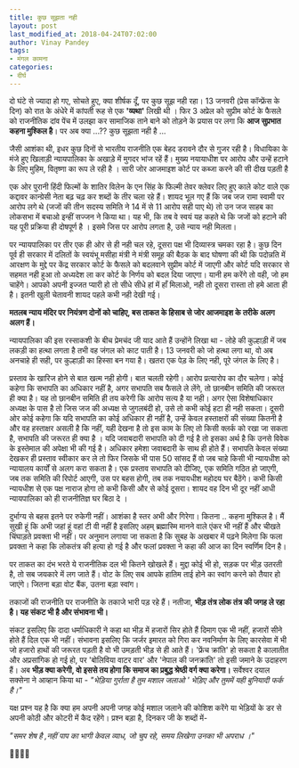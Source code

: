 ```yaml
---
title: कुछ सूझता नही
layout: post
last_modified_at: 2018-04-24T07:02:00
author: Vinay Pandey
tags:
- मंगल कामना
categories:
- दीर्घ
---
```

दो घंटे से ज्यादा हो गए, सोचते हुए, क्या शीर्षक दूँ, पर कुछ सूझ नही रहा। 13 जनवरी (प्रेस कॉन्फ्रेंस के दिन) को रात के अंधेरे में कांपती रूह से एक **'व्यथा'** लिखी थी । फिर 3 अप्रेल को सुप्रीम कोर्ट के फैसले को राजनीतिक दांव पेंच में उलझा कर सामाजिक ताने बाने को तोड़ने के प्रयास पर लगा कि **आज सुप्रभात कहना मुश्किल है**। पर अब क्या ...?? कुछ सूझता नही है ...

जैसी आशंका थी, इधर कुछ दिनों से भारतीय राजनीति एक बेहद डरावने दौर से गुजर रही है। विधायिका के मंजे हुए खिलाड़ी न्यायपालिका के अखाड़े में मुगदर भांज रहें हैं। मुख्य नयायाधीश पर आरोप और उन्हें हटाने के लिए मुहिम, वितृष्णा का रूप ले रही है । सारी जोर आजमाइश कोर्ट पर कब्जा करने की सी दीख पड़ती है
 
एक ओर पुरानी हिंदी फिल्मों के शातिर विलेन के एन सिंह के फिल्मी तेवर क्लेवर लिए हुए काले कोट वाले एक कद्दावर कान्ग्रेसी नेता बढ़ चढ़ कर शब्दों के तीर चला रहे हैं।  शायद भूल गए हैं कि जब जज रामा स्वामी पर आरोप लगे थे (जजों की तीन सदस्य समिति ने 14 में से 11 आरोप सही पाए थे) तो उन जज साहब का लोकसभा में बचाओ इन्हीं सज्जन ने किया था। यह भी, कि तब वे स्वयं यह कहते थे कि जजों को हटाने की यह पूरी प्रक्रिया ही दोषपूर्ण है । इसमे जिस पर आरोप लगता है, उसे न्याय नही मिलता। 

पर न्यायपालिका पर तीर एक ही ओर से ही नही चल रहे, दूसरा पक्ष भी दिव्यास्त्र चमका रहा है। कुछ दिन पूर्व ही सरकार में दलितों के स्वयंभू मसीहा मंत्री ने मंत्री समूह की बैठक के बाद घोषणा की थी कि पदोन्नति में आरक्षण के मुद्दे पर केंद्र सरकार कोर्ट के फैसले को बदलवाने सुप्रीम कोर्ट में जाएगी और कोर्ट यदि सरकार से सहमत नही हुआ तो अध्यदेश ला कर कोर्ट के निर्णय को बदल दिया जाएगा। यानी हम करेंगे तो वही, जो हम चाहेंगे। आपको अपनी इज्जत प्यारी हो तो सीधे सीधे हां में हाँ मिलाओ, नही तो दूसरा रास्ता तो हमे आता ही है। इतनी खुली चेतावनी शायद पहले कभी नही देखी गई।

**मतलब न्याय मंदिर पर नियंत्रण दोनों को चाहिए, बस ताकत के हिसाब से जोर आजमाइश के तरीके अलग अलग हैं।**

न्यायपालिका की इस रस्साकशी के बीच प्रेमचंद जी याद आते हैं उन्होंने लिखा था - लोहे की कुल्हाड़ी में जब लकड़ी का हत्था लगता है तभी वह जंगल को काट पाती है। 13 जनवरी को जो हत्था लगा था, वो अब अनचाहे ही सही, पर कुल्हाड़ी का हिस्सा बन गया है। खतरा एक पेड़ के लिए नही, पूरे जंगल के लिए है।

प्रस्ताव के खारिज होने से बात खत्म नही होगी। बात चलती रहेगी। आरोप प्रत्यारोप का दौर चलेगा। कोई कहेगा कि सभापति का अधिकार नहीं है, अगर सभापति सब फैसले ले लेंगे, तो छानबीन समिति की जरूरत ही क्या है। यह तो छानबीन समिति ही तय करेगी कि आरोप सत्य है या नही। अगर ऐसा विशेषाधिकार अध्यक्ष के पास है तो जिस जज की अध्यक्ष से जुगलबंदी हो, उसे तो कभी कोई हटा ही नही सकता। दूसरी ओर कोई कहेगा कि यदि सभापति का कोई अधिकार ही नहीं है, उन्हें केवल हस्ताक्षरों की संख्या कितनी है और वह हस्ताक्षर असली है कि नहीं, यही देखना है तो इस काम के लिए तो किसी क्लर्क को रखा जा सकता है, सभापति की जरूरत ही क्या है । यदि जवाबदारी सभापति को दी गई है तो इसका अर्थ है कि उनसे विवेक के इस्तेमाल की अपेक्षा भी की गई है। अधिकार हमेशा जवाबदारी के साथ ही होते हैं। सभापति केवल संख्या देखकर ही प्रस्ताव स्वीकार कर ले तो फिर जिसके भी पास 50 सांसद हैं वो जब चाहे किसी भी न्यायधीश को न्यायालय कार्यों से अलग करा सकता है। एक प्रस्ताव सभापति को दीजिए,  एक समिति गठित हो जाएगी, जब तक समिति की रिपोर्ट आएगी, उस पर बहस होगी, तब तक नयायधीश महोदय घर बैठेंगे। कभी किसी न्यायधीश से  एक पक्ष नाराज होगा तो कभी किसी और से कोई दूसरा।  शायद वह दिन भी दूर नहीं आधी न्यायपालिका को ही राजनीतिज्ञ घर बिठा दे ।

 दुर्भाग्य से बहस इतने पर रुकेगी नहीं। आशंका है स्तर अभी और गिरेगा। कितना .. कहना मुश्किल है।  मैं सुखी हूं कि अभी जहां हूं वहां टी वी नहीं है इसलिए अहम् ब्रह्मास्मि मानने वाले एंकर भी नहीं हैं और चीखते चिंघाड़ते प्रवक्ता भी नहीं। पर अनुमान लगाया जा सकता है कि सुबह के अखबार में पढ़ने मिलेगा कि फला प्रवक्ता ने कहा कि लोकतंत्र की हत्या हो गई है और फलां प्रवक्ता ने कहा की आज का दिन स्वर्णिम दिन है।

पर ताकत का दंभ भरते ये राजनीतिक दल भी कितने खोखले हैं। मुद्दा कोई भी हो, सड़क पर भीड़ उतरती है, तो सब जयकारे में लग जाते हैं। वोट के लिए सब आपके हातिम ताई होने का स्वांग करने को तैयार हो जाएंगे। जितना बड़ा वोट बैंक, उतना बड़ा स्वांग।

 तकाजों की राजनीति पर राजनीति के तकाजे भारी पड़ रहे हैं। नतीजा, **भीड़ तंत्र लोक तंत्र की जगह ले रहा है। यह संकट भी है और संभावना भी।**

संकट इसलिए कि दादा धर्माधिकारी ने कहा था भीड़ में हजारों सिर होते हैं दिमाग एक भी नहीं, हजारों सीने होते हैं दिल एक भी नहीं। संभावना इसलिए कि जर्जर इमारत को गिरा कर नवनिर्माण के लिए कारसेवा में भी जो हजारो हाथों की जरूरत पड़ती है वो भी उमड़ती भीड़ से ही आते हैं। 'फ्रेंच क्रांति' हो सकता है कालातीत और अप्रसांगिक हो गई हो, पर 'बोलिविया वाटर वार' और 'नेपाल की जनक्रांति' तो इसी जमाने के उदाहरण हैं। अब **भीड़ क्या करेगी, वो इससे तय होगा कि समाज का प्रबुद्ध श्रेष्ठी वर्ग क्या करेगा।** सर्वेश्वर दयाल सक्सेना ने आव्हान किया था -
*"भेड़िया गुर्राता है तुम मशाल जलाओ '*
*भेड़िए और तुममें यही बुनियादी फर्क है।"*

यक्ष प्रश्न यह है कि क्या हम अपनी अपनी जगह कोई मशाल जलाने की कोशिश करेंगे या भेड़ियों के डर से अपनी कोठी और कोटरी में कैद रहेंगे। प्रश्न बड़ा है, दिनकर जी के शब्दों में-

*"समर शेष है ,नहीं पाप का भागी केवल व्याध,*
*जो चुप रहे, समय लिखेगा उनका भी अपराध ।"*

🙏🙏🙏🙏


